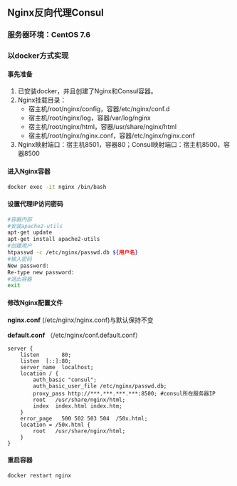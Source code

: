 ## Nginx反向代理Consul

### 服务器环境：CentOS 7.6

### 以docker方式实现

#### 事先准备

1. 已安装docker，并且创建了Nginx和Consul容器。
2. Nginx挂载目录：
   - 宿主机/root/nginx/config，容器/etc/nginx/conf.d
   - 宿主机/root/nginx/log，容器/var/log/nginx
   - 宿主机/root/nginx/html，容器/usr/share/nginx/html
   - 宿主机/root/nginx/nginx.conf，容器/etc/nginx/nginx.conf
3. Nginx映射端口：宿主机8501，容器80；Consul映射端口：宿主机8500，容器8500

#### 进入Nginx容器

```bash
docker exec -it nginx /bin/bash
```

#### 设置代理IP访问密码

```bash
#容器内部
#安装apache2-utils
apt-get update
apt-get install apache2-utils
#创建用户
htpasswd -c /etc/nginx/passwd.db ${用户名}
#输入密码
New password: 
Re-type new password: 
#退出容器
exit
```

#### 修改Nginx配置文件

**nginx.conf** (/etc/nginx/nginx.conf)与默认保持不变

**default.conf** （/etc/nginx/conf.default.conf）

```
server {
    listen       80;
    listen  [::]:80;
    server_name  localhost;
    location / {
        auth_basic "consul";
        auth_basic_user_file /etc/nginx/passwd.db;
        proxy_pass http://***.***.***.***:8500; #consul所在服务器IP
        root   /usr/share/nginx/html;
        index  index.html index.htm;
    }
    error_page   500 502 503 504  /50x.html;
    location = /50x.html {
        root   /usr/share/nginx/html;
    }
}
```

#### 重启容器

```bash
docker restart nginx
```
